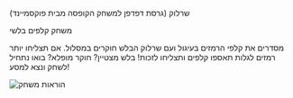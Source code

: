 שרלוק (גרסת דפדפן למשחק הקופסה מבית פוקסמיינד)

משחק קלפים בלשי

מסדרים את קלפי הרמזים בעיגול ועם שרלוק הבלש חוקרים במסלול. אם תצליחו יותר רמזים לגלות תאספו קלפים ותצליחו לזכות! בלש מצטיין? חוקר מופלא? בואו נתחיל לשחק ונצא למסע!

![הוראות משחק](https://github.com/user-attachments/assets/b37b0630-ab7d-4e7d-a24e-55ff8d24c493)
